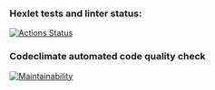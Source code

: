 ### Hexlet tests and linter status:
[![Actions Status](https://github.com/ghost-of-karelia/python-project-lvl1/workflows/hexlet-check/badge.svg)](https://github.com/ghost-of-karelia/python-project-lvl1/actions)

### Codeclimate automated code quality check
[![Maintainability](https://api.codeclimate.com/v1/badges/a99a88d28ad37a79dbf6/maintainability)](https://codeclimate.com/github/codeclimate/codeclimate/maintainability)